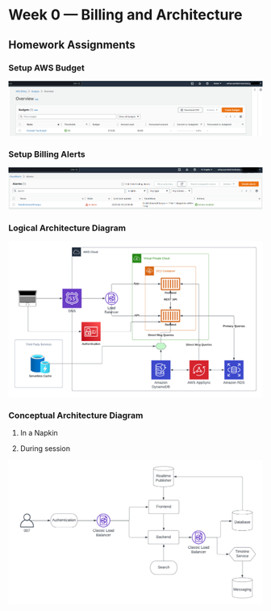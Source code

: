 # Week 0 — Billing and Architecture

## Homework Assignments

### Setup AWS Budget

![Setup Budget](./assets/week0-aws-budget.png)

### Setup Billing Alerts

![Billing Alert](./assets/week0-cloudwatch-alarms.png)

### Logical Architecture Diagram
![Logical Architecture Diagram](./assets/week0-Cruddur-Logical-Diagram.png)

### Conceptual Architecture Diagram

1. In a Napkin



2. During session

![Conceptual Architecture Diagram](./assets/week0-Curredur-Conceptual-Diagram.png)


